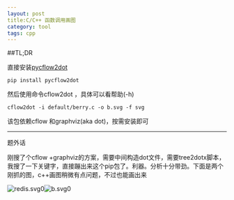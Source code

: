 ```yaml
---
layout: post
title:C/C++ 函数调用画图
category: tool
tags: cpp
---
```




##TL;DR

直接安装[pycflow2dot](https://github.com/johnyf/pycflow2dot)

```
pip install pycflow2dot
```

然后使用命令cflow2dot ，具体可以看帮助(-h)

```shell
cflow2dot -i default/berry.c -o b.svg -f svg
```

该包依赖cflow 和graphviz(aka dot)，按需安装即可





---

题外话

刚搜了个cflow +graphviz的方案，需要中间构造dot文件，需要tree2dotx脚本，我搜了一下关键字，直接蹦出来这个pip包了。利器。分析十分带劲。下面是两个刚抓的图，c++画图稍微有点问题，不过也能画出来

![redis.svg0](https://wanghenshui.github.io/assets/redis.svg0.svg)![b.svg0](https://wanghenshui.github.io/assets/b.svg0.svg)